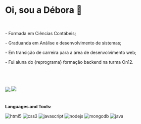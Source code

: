 <h1>
Oi, sou a Débora 👋</h1>
<Br>
<p>- Formada em Ciências Contábeis; </p> 
<p>- Graduanda em Análise e desenvolvimento de sistemas; </p> 
<p>- Em transição de carreira para a área de desenvolvimento web; </p> 
<p>- Fui aluna do {reprograma} formação backend na turma On12. </p><br>


#

<a href="https://github.com/debtavares/convoychat">
  <img align="center" src="https://github-readme-stats.vercel.app/api?username=debtavares&show_icons=true&theme=dracula" />
</a>
<a href="https://github.com/debtavares/github-readme-stats">
  <img align="top" src="https://github-readme-stats.vercel.app/api/top-langs/?username=debtavares&layout=compact&theme=dracula"/>
</a>

#

<b>Languages and Tools:</b>
<p> <img src="https://img.shields.io/badge/HTML5-E34F26?style=for-the-badge&logo=html5&logoColor=white" alt="html5" />
<img src="https://img.shields.io/badge/CSS3-1572B6?style=for-the-badge&logo=css3&logoColor=white" alt="css3" /> <img src="https://img.shields.io/badge/JavaScript-F7DF1E?style=for-the-badge&logo=javascript&logoColor=black" alt="javascript" /> <img src="https://img.shields.io/badge/Node.js-43853D?style=for-the-badge&logo=node-dot-js&logoColor=white" alt="nodejs" />
  <img src="https://img.shields.io/badge/MongoDB-4EA94B?style=for-the-badge&logo=mongodb&logoColor=white" alt="mongodb" />
  <img src="https://img.shields.io/badge/Java-ED8B00?style=for-the-badge&logo=java&logoColor=white" alt ="java" />
</p>



<!--
**debtavares/debtavares** is a ✨ _special_ ✨ repository because its `README.md` (this file) appears on your GitHub profile.
<img align="right" alt="deborat" src="https://share-cdn.picrew.me/shareImg/org/202109/338224_jVdA6vqw.png" width="130rem">

Here are some ideas to get you started:

- 🔭 I’m currently working on ...
- 🌱 I’m currently learning ...
- 👯 I’m looking to collaborate on ...
- 🤔 I’m looking for help with ...
- 💬 Ask me about ...
- 📫 How to reach me: ...
- 😄 Pronouns: ...
- ⚡ Fun fact: ...
-->
